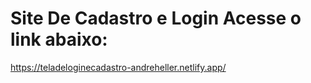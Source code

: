 # Site De Cadastro e Login Acesse o link abaixo:
https://teladeloginecadastro-andreheller.netlify.app/
   
 

